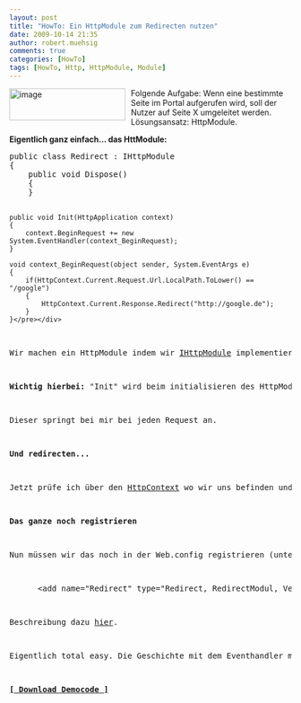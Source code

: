 ```yaml
---
layout: post
title: "HowTo: Ein HttpModule zum Redirecten nutzen"
date: 2009-10-14 21:35
author: robert.muehsig
comments: true
categories: [HowTo]
tags: [HowTo, Http, HttpModule, Module]
---
```

<p><a href="{{BASE_PATH}}/assets/wp-images/image846.png"><img style="border-right: 0px; border-top: 0px; margin: 0px 10px 0px 0px; border-left: 0px; border-bottom: 0px" height="57" alt="image" src="{{BASE_PATH}}/assets/wp-images/image_thumb31.png" width="207" align="left" border="0"></a>Folgende Aufgabe: Wenn eine bestimmte Seite im Portal aufgerufen wird, soll der Nutzer auf Seite X umgeleitet werden. Lösungsansatz: HttpModule.</p><!--more--> <p><strong>Eigentlich ganz einfach... das HttModule:</strong></p> <div class="wlWriterSmartContent" id="scid:812469c5-0cb0-4c63-8c15-c81123a09de7:f57bd7c2-b126-437f-a3dd-875711052742" style="padding-right: 0px; display: inline; padding-left: 0px; float: none; padding-bottom: 0px; margin: 0px; padding-top: 0px"><pre name="code" class="c#">public class Redirect : IHttpModule
{
    public void Dispose()
    {
    }

    public void Init(HttpApplication context)
    {
        context.BeginRequest += new System.EventHandler(context_BeginRequest);
    }

    void context_BeginRequest(object sender, System.EventArgs e)
    {
        if(HttpContext.Current.Request.Url.LocalPath.ToLower() == "/google")
        {
            HttpContext.Current.Response.Redirect("http://google.de");
        }
    }</pre></div>
<p>Wir machen ein HttpModule indem wir <a href="http://msdn.microsoft.com/de-de/library/system.web.ihttpmodule.aspx">IHttpModule</a> implementieren. </p>
<p><strong>Wichtig hierbei:</strong> "Init" wird beim initialisieren des HttpModules aufgerufen, z.B. wenn beim Applikationsstart. Damit wir ständig bescheid wissen, auf welcher Seite der Nutzer ist, müssen wir ein <strong>Eventhandler</strong> definieren! </p>
<p>Dieser springt bei mir bei jeden Request an.</p>
<p><strong>Und redirecten...</strong></p>
<p>Jetzt prüfe ich über den <a href="http://msdn.microsoft.com/en-us/library/system.web.httpcontext.aspx">HttpContext</a> wo wir uns befinden und wenn wir in der Url z.B. "localhost/google" eingeben, werden wir zu Google weitergeleitet. </p>
<p><strong>Das ganze noch registrieren</strong></p>
<p>Nun müssen wir das noch in der Web.config registrieren (unter httpmodule), z.B. so:</p>
<div class="wlWriterSmartContent" id="scid:812469c5-0cb0-4c63-8c15-c81123a09de7:a41fd083-9795-4926-a2a9-1db1f70d016a" style="padding-right: 0px; display: inline; padding-left: 0px; float: none; padding-bottom: 0px; margin: 0px; padding-top: 0px"><pre name="code" class="c#">      &lt;add name="Redirect" type="Redirect, RedirectModul, Version=1.0.0.0, Culture=neutral"/&gt;
</pre></div>
<p>Beschreibung dazu <a href="http://code-inside.de/blog/2009/10/04/howto-full-qualified-type-name-klassentypnamen-richtig-schreiben/">hier</a>.</p>
<p>Eigentlich total easy. Die Geschichte mit dem Eventhandler muss man allerdings wissen ;)</p>
<p><strong><a href="http://{{BASE_PATH}}/assets/files/democode/redirectmodul/redirectmodul.zip">[ Download Democode ]</a></strong></p>
